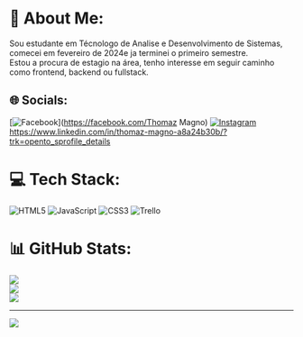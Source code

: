 # 💫 About Me:
Sou estudante em Técnologo de Analise e Desenvolvimento de Sistemas, comecei em fevereiro de 2024e ja terminei o primeiro semestre. <br>Estou a procura de estagio na área, tenho interesse em seguir caminho como frontend, backend ou fullstack.


## 🌐 Socials:
[![Facebook](https://img.shields.io/badge/Facebook-%231877F2.svg?logo=Facebook&logoColor=white)](https://facebook.com/Thomaz Magno) [![Instagram](https://img.shields.io/badge/Instagram-%23E4405F.svg?logo=Instagram&logoColor=white)](https://instagram.com/thomaz_magno) https://www.linkedin.com/in/thomaz-magno-a8a24b30b/?trk=opento_sprofile_details

# 💻 Tech Stack:
![HTML5](https://img.shields.io/badge/html5-%23E34F26.svg?style=for-the-badge&logo=html5&logoColor=white) ![JavaScript](https://img.shields.io/badge/javascript-%23323330.svg?style=for-the-badge&logo=javascript&logoColor=%23F7DF1E) ![CSS3](https://img.shields.io/badge/css3-%231572B6.svg?style=for-the-badge&logo=css3&logoColor=white) ![Trello](https://img.shields.io/badge/Trello-%23026AA7.svg?style=for-the-badge&logo=Trello&logoColor=white)
# 📊 GitHub Stats:
![](https://github-readme-stats.vercel.app/api?username=ThomazMagno&theme=aura&hide_border=false&include_all_commits=false&count_private=false)<br/>
![](https://github-readme-streak-stats.herokuapp.com/?user=ThomazMagno&theme=aura&hide_border=false)<br/>
![](https://github-readme-stats.vercel.app/api/top-langs/?username=ThomazMagno&theme=aura&hide_border=false&include_all_commits=false&count_private=false&layout=compact)

---
[![](https://visitcount.itsvg.in/api?id=ThomazMagno&icon=0&color=0)](https://visitcount.itsvg.in)

<!-- Proudly created with GPRM ( https://gprm.itsvg.in ) -->
